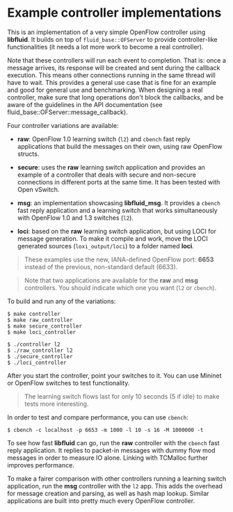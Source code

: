 # Example controller implementations
This is an implementation of a very simple OpenFlow controller using 
**libfluid**.
It builds on top of `fluid_base::OFServer` to provide controller-like
functionalities (it needs a lot more work to become a real controller).

Note that these controllers will run each event to completion. That is: once a
message arrives, its response will be created and sent during the callback 
execution. This means other connections running in the same thread will have
to wait. This provides a general use case that is fine for an example and good
for general use and benchmarking. When designing a real controller, make sure 
that long operations don't block the callbacks, and be aware of the guidelines 
in the API documentation (see fluid_base::OFServer::message_callback).

Four controller variations are available:
* **raw**: OpenFlow 1.0 learning switch (`l2`) and `cbench` fast reply 
applications that build the messages on their own, using raw OpenFlow structs.

* **secure**: uses the **raw** learning switch application and provides an 
example of a controller that deals with secure and non-secure connections in 
different ports at the same time. It has been tested with Open vSwitch.

* **msg**: an implementation showcasing **libfluid_msg**. It provides a 
`cbench` fast reply application and a learning switch that works simultaneously 
with OpenFlow 1.0 and 1.3 switches (`l2`).

* **loci**: based on the **raw** learning switch application, but using LOCI 
for message generation. To make it compile and work, move the LOCI generated 
sources (`loxi_output/loci`) to a folder named **loci**.

> These examples use the new, IANA-defined OpenFlow port: **6653** instead of 
> the previous, non-standard default (6633).

> Note that two applications are available for the **raw** and **msg** 
> controllers. You should indicate which one you want (`l2` or `cbench`).

To build and run any of the variations:
~~~{.sh}
$ make controller
$ make raw_controller
$ make secure_controller
$ make loci_controller

$ ./controller l2
$ ./raw_controller l2
$ ./secure_controller
$ ./loci_controller
~~~

After you start the controller, point your switches to it. You can use Mininet 
or OpenFlow switches to test functionality.

> The learning switch flows last for only 10 seconds (5 if idle) to make tests
> more interesting.
 
In order to test and compare performance, you can use `cbench`:
~~~{.sh}
$ cbench -c localhost -p 6653 -m 1000 -l 10 -s 16 -M 1000000 -t
~~~

To see how fast **libfluid** can go, run the **raw** controller with the 
`cbench` fast reply application. It replies to packet-in messages with dummy 
flow mod messages in order to measure IO alone. Linking with TCMalloc further 
improves performance.

To make a fairer comparison with other controllers running a learning switch 
application, run the **msg** controller with the `l2` app. This adds the 
overhead for message creation and parsing, as well as hash map lookup. Similar 
applications are built into pretty much every OpenFlow controller.
